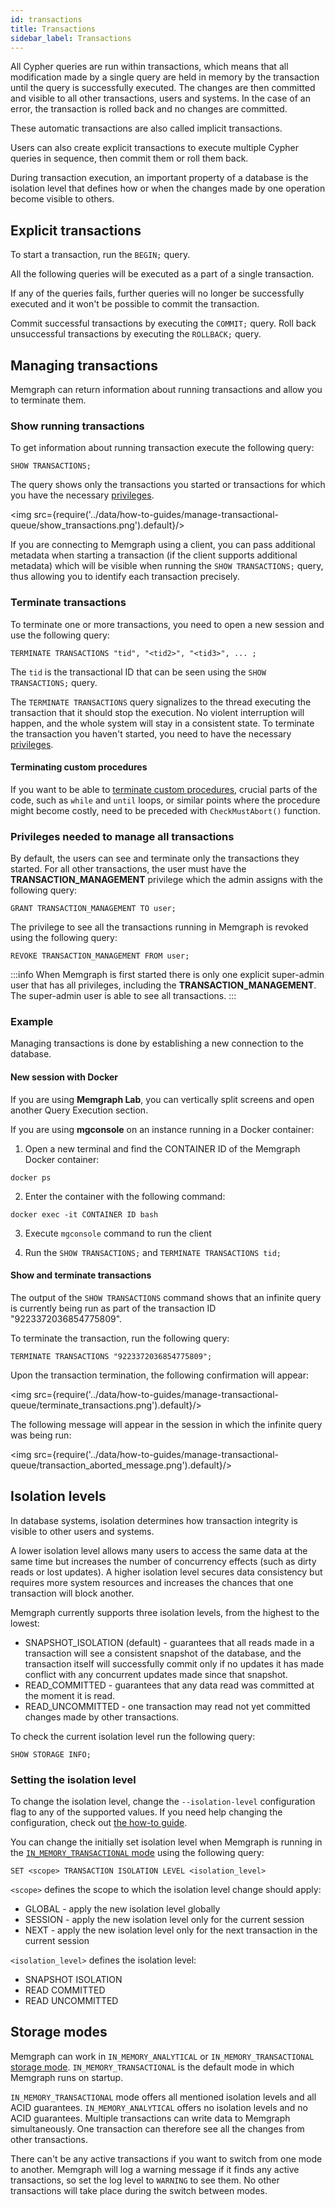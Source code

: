 ```yaml
---
id: transactions
title: Transactions
sidebar_label: Transactions
---
```


All Cypher queries are run within transactions, which means that all modification
made by a single query are held in memory by the transaction until the query
is successfully executed. The changes are then committed and visible to all
other transactions, users and systems. In the case of an error, the transaction
is rolled back and no changes are committed.

These automatic transactions are also called implicit transactions.

Users can also create explicit transactions to execute multiple Cypher queries
in sequence, then commit them or roll them back.

During transaction execution, an important property of a database is the
isolation level that defines how or when the changes made by one operation
become visible to others.

## Explicit transactions

To start a transaction, run the `BEGIN;` query.

All the following queries will be executed as a part of a single transaction.

If any of the queries fails, further queries will no longer be successfully
executed and it won't be possible to commit the transaction.

Commit successful transactions by executing the `COMMIT;` query.
Roll back unsuccessful transactions by executing the `ROLLBACK;` query.

## Managing transactions

Memgraph can return information about running transactions and allow you to terminate them. 

### Show running transactions

To get information about running transaction execute the following query: 

```cypher
SHOW TRANSACTIONS;
``` 

The query shows only the transactions you started or transactions for which you
have the necessary [privileges](#privileges-needed-to-manage-all-transactions).

<img src={require('../data/how-to-guides/manage-transactional-queue/show_transactions.png').default}/>

If you are connecting to Memgraph using a client, you can pass additional
metadata when starting a transaction (if the client supports additional
metadata) which will be visible when running the `SHOW TRANSACTIONS;` query,
thus allowing you to identify each transaction precisely.

### Terminate transactions

To terminate one or more transactions, you need to open a new session and use the following query:

```cypher
TERMINATE TRANSACTIONS "tid", "<tid2>", "<tid3>", ... ;
```

The `tid` is the transactional ID that can be seen using the `SHOW TRANSACTIONS;` query.

The `TERMINATE TRANSACTIONS` query signalizes to the thread executing the
transaction that it should stop the execution. No violent interruption will
happen, and the whole system will stay in a consistent state. To terminate the
transaction you haven't started, you need to have the necessary
[privileges](#privileges-needed-to-manage-all-transactions).

#### Terminating custom procedures

If you want to be able to [terminate custom
procedures](/reference-guide/query-modules/implement-custom-query-modules/custom-query-module-example.md),
crucial parts of the code, such as `while` and `until` loops, or similar points
where the procedure might become costly, need to be preceded with
`CheckMustAbort()` function.

### Privileges needed to manage all transactions

By default, the users can see and terminate only the transactions they started. For all other transactions, the user must have the **TRANSACTION_MANAGEMENT** privilege which the admin assigns with the following query:

```cypher
GRANT TRANSACTION_MANAGEMENT TO user;
```

The privilege to see all the transactions running in Memgraph is revoked using the following query:

```cypher
REVOKE TRANSACTION_MANAGEMENT FROM user;
```

:::info
When Memgraph is first started there is only one explicit super-admin user that has all privileges, including the **TRANSACTION_MANAGEMENT**. The super-admin user is able to see all transactions.
:::

### Example

Managing transactions is done by establishing a new connection to the database. 

#### New session with Docker

If you are using **Memgraph Lab**, you can vertically split screens and open another
Query Execution section.

If you are using **mgconsole** on an instance running in a Docker container:

1. Open a new terminal and find the CONTAINER ID of the Memgraph Docker container:

  ```
  docker ps
  ```

2. Enter the container with the following command:

  ```
  docker exec -it CONTAINER ID bash
  ```
3. Execute `mgconsole` command to run the client

4. Run the `SHOW TRANSACTIONS;` and `TERMINATE TRANSACTIONS tid;`

#### Show and terminate transactions 

The output of the `SHOW TRANSACTIONS` command shows that an infinite query is
currently being run as part of the transaction ID "9223372036854775809".

To terminate the transaction, run the following query:

```cypher
TERMINATE TRANSACTIONS "9223372036854775809";
```

Upon the transaction termination, the following confirmation will appear:

<img src={require('../data/how-to-guides/manage-transactional-queue/terminate_transactions.png').default}/>

The following message will appear in the session in which the infinite query was being run:

<img src={require('../data/how-to-guides/manage-transactional-queue/transaction_aborted_message.png').default}/>

## Isolation levels

In database systems, isolation determines how transaction integrity is visible
to other users and systems.

A lower isolation level allows many users to access the same data at the same
time but increases the number of concurrency effects (such as dirty reads or
lost updates). A higher isolation level secures data consistency but requires
more system resources and increases the chances that one transaction will block
another.

Memgraph currently supports three isolation levels, from the highest to the
lowest:
 - SNAPSHOT_ISOLATION (default) - guarantees that all reads made in a
   transaction will see a consistent snapshot of the database, and the
   transaction itself will successfully commit only if no updates it has made
   conflict with any concurrent updates made since that snapshot.
 - READ_COMMITTED - guarantees that any data read was committed at the moment it
   is read.
 - READ_UNCOMMITTED - one transaction may read not yet committed changes made by
   other transactions.

To check the current isolation level run the following query:

```cypher
SHOW STORAGE INFO;
```

### Setting the isolation level

To change the isolation level, change the `--isolation-level` configuration flag
to any of the supported values. If you need help changing the configuration,
check out [the how-to guide](/how-to-guides/config-logs.md).

You can change the initially set isolation level when Memgraph is running in the
[`IN_MEMORY_TRANSACTIONAL` mode](/reference-guide/storage-modes.md) using the
following query:

```cypher
SET <scope> TRANSACTION ISOLATION LEVEL <isolation_level>
```

`<scope>` defines the scope to which the isolation level change should apply:
 - GLOBAL - apply the new isolation level globally
 - SESSION - apply the new isolation level only for the current session
 - NEXT - apply the new isolation level only for the next transaction in the current session

`<isolation_level>` defines the isolation level:
 - SNAPSHOT ISOLATION
 - READ COMMITTED
 - READ UNCOMMITTED

## Storage modes

Memgraph can work in `IN_MEMORY_ANALYTICAL` or `IN_MEMORY_TRANSACTIONAL`
[storage mode](/reference-guide/storage-modes.md). `IN_MEMORY_TRANSACTIONAL` is
the default mode in which Memgraph runs on startup.

`IN_MEMORY_TRANSACTIONAL` mode offers all mentioned isolation levels and all
ACID guarantees. `IN_MEMORY_ANALYTICAL` offers no isolation levels and no ACID
guarantees. Multiple transactions can write data to Memgraph simultaneously. One
transaction can therefore see all the changes from other transactions.

There can't be any active transactions if you want to switch from one mode to
another. Memgraph will log a warning message if it finds any active
transactions, so set the log level to `WARNING` to see them. No other
transactions will take place during the switch between modes.
